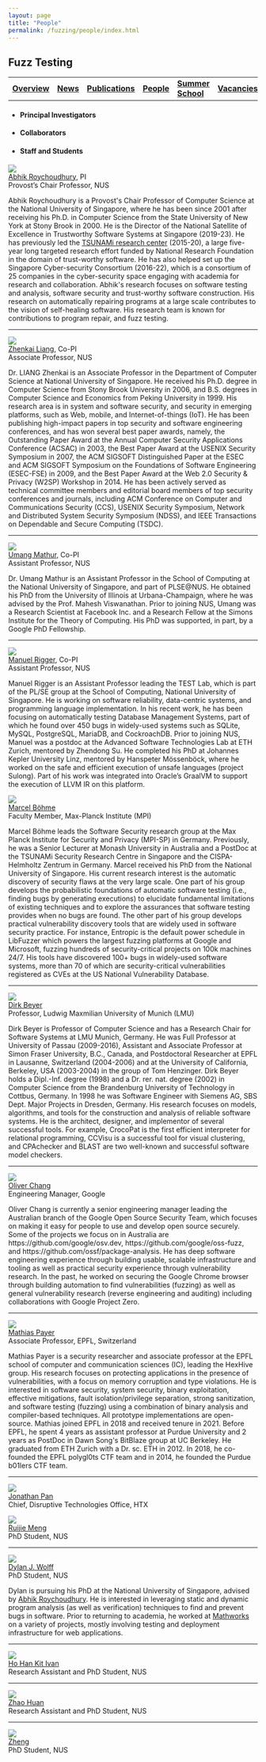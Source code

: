 ```yaml
---
layout: page
title: "People"
permalink: /fuzzing/people/index.html
---
```


## Fuzz Testing

<table style="border: none">
  <tr>
    <td style="border: none"><a href="/fuzzing"><b>Overview</b></a></td>
    <td style="border: none"><a href="/fuzzing/news"><b>News</b></a></td>
    <td style="border: none"><a href="/fuzzing/publications"><b>Publications</b></a></td>
    <td style="border: none"><a href="/fuzzing/people"><u><b>People</b></u></a></td>
    <td style="border: none"><a href="/fuzzing/summerschool"><b>Summer School</b></a></td>
    <td style="border: none"><a href="/fuzzing/vacancies"><b>Vacancies</b></a></td>
    <td style="border: none"><a href="/fuzzing/contact"><b>Contact</b></a></td>
  </tr>
</table>

<!-- ### People -->

<ul class="tabs">
  <li data-tab-target="#pi" class="active tab"><h4><b>Principal Investigators</b></h4></li>
  <li data-tab-target="#collab" class="tab"><h4><b>Collaborators</b></h4></li>
  <li data-tab-target="#ss" class="tab"><h4><b>Staff and Students</b></h4></li>
  <!--<li data-tab-target="#affil" class="tab"><h4><b>Alumni / Additional Affiliates</b></h4></li>-->
</ul>


<div class="tab-content">

<div id="pi" data-tab-content class="active">

<div class="person">
  <div class="profile">
    <img class="profile-img" src="{{ 'images/people/abhik.jpg' | relative_url }}"/>
  </div>
  <div class="description">
    <div class="name"><a href="https://abhikrc.com/">Abhik Roychoudhury</a>, PI</div>
    <div class="title">Provost’s Chair Professor, NUS</div>
    <div class="bio">
      <p>Abhik Roychoudhury is a Provost's Chair Professor of Computer Science at the National University of Singapore, where he has been since 2001 after receiving his Ph.D. in Computer Science from the State University of New York at Stony Brook in 2000. He is the Director of the National Satellite of Excellence in Trustworthy Software Systems at Singapore (2019-23). He has previously led the <a href="https://www.comp.nus.edu.sg/~tsunami/">TSUNAMi research center</a> (2015-20), a large five-year long targeted research effort funded by National Research Foundation in the domain of trust-worthy software. He has also helped set up the Singapore Cyber-security Consortium (2016-22), which is a consortium of 25 companies in the cyber-security space engaging with academia for research and collaboration. Abhik's research focuses on software testing and analysis, software security and trust-worthy software construction. His research on automatically repairing programs at a large scale contributes to the vision of self-healing software. His research team is known for contributions to program repair, and fuzz testing.</p>
    </div>
  </div>
</div>

<hr>

<div class="person">
  <div class="profile">
    <img class="profile-img" src="{{ 'images/people/liangzk.jpg' | relative_url }}"/>
  </div>
  <div class="description">
    <div class="name"><a href="https://www.comp.nus.edu.sg/cs/people/liangzk/">Zhenkai Liang</a>, Co-PI</div>
    <div class="title">Associate Professor, NUS</div>
    <div class="bio">
      <p>Dr. LIANG Zhenkai is an Associate Professor in the Department of Computer Science at National University of Singapore. He received his Ph.D. degree in Computer Science from Stony Brook University in 2006, and B.S. degrees in Computer Science and Economics from Peking University in 1999. His research area is in system and software security, and security in emerging platforms, such as Web, mobile, and Internet-of-things (IoT). He has been publishing high-impact papers in top security and software engineering conferences, and has won several best paper awards, namely, the Outstanding Paper Award at the Annual Computer Security Applications Conference (ACSAC) in 2003, the Best Paper Award at the USENIX Security Symposium in 2007, the ACM SIGSOFT Distinguished Paper at the ESEC and ACM SIGSOFT Symposium on the Foundations of Software Engineering (ESEC-FSE) in 2009, and the Best Paper Award at the Web 2.0 Security & Privacy (W2SP) Workshop in 2014. He has been actively served as technical committee members and editorial board members of top security conferences and journals, including ACM Conference on Computer and Communications Security (CCS), USENIX Security Symposium, Network and Distributed System Security Symposium (NDSS), and IEEE Transactions on Dependable and Secure Computing (TSDC).</p>
    </div>
  </div>
</div>

<hr>

<div class="person">
  <div class="profile">
    <img class="profile-img" src="{{ 'images/people/umang.png' | relative_url }}"/>
  </div>
  <div class="description">
    <div class="name"><a href="https://www.comp.nus.edu.sg/~umathur/">Umang Mathur</a>, Co-PI</div>
    <div class="title">Assistant Professor, NUS</div>
    <div class="bio">
      <p>Dr. Umang Mathur is an Assistant Professor in the School of Computing at the National University of Singapore, and part of PLSE@NUS. He obtained his PhD from the University of Illinois at Urbana-Champaign, where he was advised by the Prof. Mahesh Viswanathan. Prior to joining NUS, Umang was a Research Scientist at Facebook Inc. and a Research Fellow at the Simons Institute for the Theory of Computing. His PhD was supported, in part, by a Google PhD Fellowship.</p>
    </div>
  </div>
</div>

<hr>

<div class="person">
  <div class="profile">
    <img class="profile-img" src="{{ 'images/people/manuel.jpg' | relative_url }}"/>
  </div>
  <div class="description">
    <div class="name"><a href="https://www.manuelrigger.at/">Manuel Rigger</a>, Co-PI</div>
    <div class="title">Assistant Professor, NUS</div>
    <div class="bio">
      <p>Manuel Rigger is an Assistant Professor leading the TEST Lab, which is part of the PL/SE group at the School of Computing, National University of Singapore. He is working on software reliability, data-centric systems, and programming language implementation. In his recent work, he has been focusing on automatically testing Database Management Systems, part of which he found over 450 bugs in widely-used systems such as SQLite, MySQL, PostgreSQL, MariaDB, and CockroachDB. Prior to joining NUS, Manuel was a postdoc at the Advanced Software Technologies Lab at ETH Zurich, mentored by Zhendong Su. He completed his PhD at Johannes Kepler University Linz, mentored by Hanspeter Mössenböck, where he worked on the safe and efficient execution of unsafe languages (project Sulong). Part of his work was integrated into Oracle’s GraalVM to support the execution of LLVM IR on this platform.</p>
    </div>
  </div>
</div>

</div>



<div id="collab" data-tab-content>

<div class="person">
  <div class="profile">
    <img class="profile-img" src="{{ 'images/people/marcel.jpg' | relative_url }}"/>
  </div>
  <div class="description">
    <div class="name"><a href="https://mboehme.github.io">Marcel Böhme</a></div>
    <div class="title">Faculty Member, Max-Planck Institute (MPI)</div>
    <div class="bio">
      <p>Marcel Böhme leads the Software Security research group at the Max Planck Institute for Security and Privacy (MPI-SP) in Germany. Previously, he was a Senior Lecturer at Monash University in Australia and a PostDoc at the TSUNAMi Security Research Centre in Singapore and the CISPA-Helmholtz Zentrum in Germany. Marcel received his PhD from the National University of Singapore. His current research interest is the automatic discovery of security flaws at the very large scale. One part of his group develops the probabilistic foundations of automatic software testing (i.e., finding bugs by generating executions) to elucidate fundamental limitations of existing techniques and to explore the assurances that software testing provides when no bugs are found. The other part of his group develops practical vulnerability discovery tools that are widely used in software security practice. For instance, Entropic is the default power schedule in LibFuzzer which powers the largest fuzzing platforms at Google and Microsoft, fuzzing hundreds of security-critical projects on 100k machines 24/7. His tools have discovered 100+ bugs in widely-used software systems, more than 70 of which are security-critical vulnerabilities registered as CVEs at the US National Vulnerability Database.</p>
    </div>
  </div>
</div>

<hr>

<div class="person">
  <div class="profile">
    <img class="profile-img" src="{{ 'images/people/dirk_beyer.jpg' | relative_url }}"/>
  </div>
  <div class="description">
    <div class="name"><a href="https://www.sosy-lab.org/people/beyer/">Dirk Beyer</a></div>
    <div class="title">Professor, Ludwig Maxmilian University of Munich (LMU)</div>
    <div class="bio">
      <p>Dirk Beyer is Professor of Computer Science and has a Research Chair for Software Systems at LMU Munich, Germany. He was Full Professor at University of Passau (2009-2016), Assistant and Associate Professor at Simon Fraser University, B.C., Canada, and Postdoctoral Researcher at EPFL in Lausanne, Switzerland (2004-2006) and at the University of California, Berkeley, USA (2003-2004) in the group of Tom Henzinger. Dirk Beyer holds a Dipl.-Inf. degree (1998) and a Dr. rer. nat. degree (2002) in Computer Science from the Brandenburg University of Technology in Cottbus, Germany. In 1998 he was Software Engineer with Siemens AG, SBS Dept. Major Projects in Dresden, Germany. His research focuses on models, algorithms, and tools for the construction and analysis of reliable software systems. He is the architect, designer, and implementor of several successful tools. For example, CrocoPat is the first efficient interpreter for relational programming, CCVisu is a successful tool for visual clustering, and CPAchecker and BLAST are two well-known and successful software model checkers.</p>
    </div>
  </div>
</div>

<hr>

<div class="person">
  <div class="profile">
    <img class="profile-img" src="{{ 'images/people/oliver_chang.jpeg' | relative_url }}"/>
  </div>
  <div class="description">
    <div class="name"><a href="https://www.linkedin.com/in/oliver-chang-450036a7">Oliver Chang</a></div>
    <div class="title">Engineering Manager, Google</div>
    <div class="bio">
      <p>Oliver Chang is currently a senior engineering manager leading the Australian branch of the Google Open Source Security Team, which focuses on making it easy for people to use and develop open source securely. Some of the projects we focus on in Australia are https://github.com/google/osv.dev, https://github.com/google/oss-fuzz, and https://github.com/ossf/package-analysis. He has deep software engineering experience through building usable, scalable infrastructure and tooling as well as practical security experience through vulnerability research. In the past, he worked on securing the Google Chrome browser through building automation to find vulnerabilities (fuzzing) as well as general vulnerability research (reverse engineering and auditing) including collaborations with Google Project Zero.</p>
    </div>
  </div>
</div>

<hr>

<div class="person">
  <div class="profile">
    <img class="profile-img" src="{{ 'images/people/mathias_payer.jpg' | relative_url }}"/>
  </div>
  <div class="description">
    <div class="name"><a href="https://nebelwelt.net">Mathias Payer</a></div>
    <div class="title">Associate Professor, EPFL, Switzerland</div>
    <div class="bio">
      <p>Mathias Payer is a security researcher and associate professor at the EPFL school of computer and communication sciences (IC), leading the HexHive group. His research focuses on protecting applications in the presence of vulnerabilities, with a focus on memory corruption and type violations. He is interested in software security, system security, binary exploitation, effective mitigations, fault isolation/privilege separation, strong sanitization, and software testing (fuzzing) using a combination of binary analysis and compiler-based techniques. All prototype implementations are open-source. Mathias joined EPFL in 2018 and received tenure in 2021. Before EPFL, he spent 4 years as assistant professor at Purdue University and 2 years as PostDoc in Dawn Song's BitBlaze group at UC Berkeley. He graduated from ETH Zurich with a Dr. sc. ETH in 2012. In 2018, he co-founded the EPFL polygl0ts CTF team and in 2014, he founded the Purdue b01lers CTF team.
      </p>
    </div>
  </div>
</div>

<hr>

<div class="person">
  <div class="profile">
    <img class="profile-img" src="{{ 'images/people/' | relative_url }}"/>
  </div>
  <div class="description">
    <div class="name"><a href="https://www.linkedin.com/in/dr-jonathan-pan-b6590491">Jonathan Pan</a></div>
    <div class="title">Chief, Disruptive Technologies Office, HTX</div>
    <div class="bio">
      <p>
      </p>
    </div>
  </div>
</div>

</div>






<div id="ss" data-tab-content>

<div class="person">
  <div class="profile">
    <img class="profile-img" src="{{ 'images/people/<>' | relative_url }}"/>
  </div>
  <div class="description">
    <div class="name"><a href="https://mengrj.github.io">Ruijie Meng</a></div>
    <div class="title">PhD Student, NUS</div>
    <div class="bio">
      <p>
      </p>
    </div>
  </div>
</div>

<hr>

<div class="person">
  <div class="profile">
    <img class="profile-img" src="{{ 'images/people/dylan.jpeg' | relative_url }}"/>
  </div>
  <div class="description">
    <div class="name"><a href="https://dylanjwolff.com">Dylan J. Wolff</a></div>
    <div class="title">PhD Student, NUS</div>
    <div class="bio">
      <p>
      Dylan is pursuing his PhD at the National University of Singapore, advised by <a href="https://abhikrc.com/">Abhik Roychoudhury</a>. He is interested in leveraging static and dynamic program analysis (as well as verification) techniques to find and prevent bugs in software. Prior to returning to academia, he worked at <a href="https://www.mathworks.com">Mathworks</a> on a variety of projects, mostly involving testing and deployment infrastructure for web applications.
      </p>
    </div>
  </div>
</div>

<hr>

<div class="person">
  <div class="profile">
    <img class="profile-img" src="{{ 'images/people/<>' | relative_url }}"/>
  </div>
  <div class="description">
    <div class="name"><a href="">Ho Han Kit Ivan</a></div>
    <div class="title">Research Assistant and PhD Student, NUS</div>
    <div class="bio">
      <p>
      </p>
    </div>
  </div>
</div>

<hr>

<div class="person">
  <div class="profile">
    <img class="profile-img" src="{{ 'images/people/<>' | relative_url }}"/>
  </div>
  <div class="description">
    <div class="name"><a href="">Zhao Huan</a></div>
    <div class="title">Research Assistant and PhD Student, NUS</div>
    <div class="bio">
      <p>
      </p>
    </div>
  </div>
</div>

<hr>

<div class="person">
  <div class="profile">
    <img class="profile-img" src="{{ 'images/people/<>' | relative_url }}"/>
  </div>
  <div class="description">
    <div class="name"><a href="">Zheng</a></div>
    <div class="title">PhD Student, NUS</div>
    <div class="bio">
      <p>
      </p>
    </div>
  </div>
</div>


</div>





<!--
<div id="affil" data-tab-content>

</div>
-->

</div>





